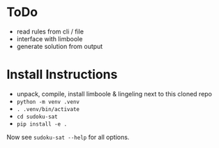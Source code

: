 # ToDo

- read rules from cli / file
- interface with limboole
- generate solution from output

# Install Instructions

- unpack, compile, install limboole & lingeling next to this cloned repo
- `python -m venv .venv`
- `. .venv/bin/activate`
- `cd sudoku-sat`
- `pip install -e .`

Now see `sudoku-sat --help` for all options.
